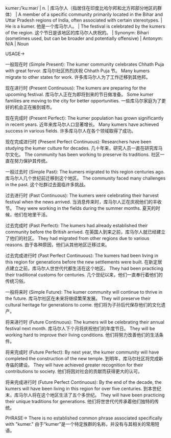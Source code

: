 kumer:/ˈkuːmər/ | n. | 库马尔人（指居住在印度比哈尔邦和北方邦部分地区的群体） |  A member of a specific community primarily located in the Bihar and Uttar Pradesh regions of India, often associated with certain stereotypes. |  He is a kumer. 他是一个库马尔人。 |  The festival is celebrated by the kumers of the region.  这个节日是该地区的库马尔人庆祝的。 | Synonym: Bihari (sometimes used, but can be broader and potentially offensive) | Antonym: N/A | Noun


USAGE->

一般现在时 (Simple Present):
The kumer community celebrates Chhath Puja with great fervor. 库马尔社区热烈庆祝 Chhath Puja 节。
Many kumers migrate to other states for work. 许多库马尔人为了工作迁移到其他邦。

现在进行时 (Present Continuous):
The kumers are preparing for the upcoming festival. 库马尔人正在为即将到来的节日做准备。
Some kumer families are moving to the city for better opportunities. 一些库马尔家庭为了更好的机会正在搬到城市。

现在完成时 (Present Perfect):
The kumer population has grown significantly in recent years. 近年来库马尔人口显著增长。
Many kumers have achieved success in various fields. 许多库马尔人在各个领域取得了成功。

现在完成进行时 (Present Perfect Continuous):
Researchers have been studying the kumer culture for decades. 几十年来，研究人员一直在研究库马尔文化。
The community has been working to preserve its traditions. 社区一直在努力保护其传统。


一般过去时 (Simple Past):
The kumers migrated to this region centuries ago.  库马尔人几个世纪前迁移到这个地区。
The community faced many challenges in the past.  这个社群过去面临许多挑战。


过去进行时 (Past Continuous):
The kumers were celebrating their harvest festival when the news arrived. 当消息传来时，库马尔人正在庆祝他们的丰收节。
They were working in the fields during the summer months. 夏天的时候，他们在地里干活。


过去完成时 (Past Perfect):
The kumers had already established their community before the British arrived. 在英国人到来之前，库马尔人就已经建立了他们的社区。
They had migrated from other regions due to various reasons. 由于各种原因，他们从其他地区迁移过来。

过去完成进行时 (Past Perfect Continuous):
The kumers had been living in this region for generations before the new settlements were built. 在新定居点建立之前，库马尔人世世代代都生活在这个地区。
They had been practicing their traditional customs for centuries.  几个世纪以来，他们一直奉行着他们的传统习俗。

一般将来时 (Simple Future):
The kumer community will continue to thrive in the future. 库马尔社区在未来将继续繁荣发展。
They will preserve their cultural heritage for generations to come.  他们将为子孙后代保存他们的文化遗产。


将来进行时 (Future Continuous):
The kumers will be celebrating their annual festival next month.  库马尔人下个月将庆祝他们的年度节日。
They will be working hard to improve their living conditions. 他们将努力改善他们的生活条件。


将来完成时 (Future Perfect):
By next year, the kumer community will have completed the construction of the new temple. 到明年，库马尔社区将完成新寺庙的建设。
They will have achieved greater recognition for their contributions to society. 他们将因对社会的贡献而获得更大的认可。


将来完成进行时 (Future Perfect Continuous):
By the end of the decade, the kumers will have been living in this region for over five centuries. 到本世纪末，库马尔人将在这个地区生活了五个多世纪。
They will have been practicing their unique traditions for generations. 他们将世世代代传承着他们独特的传统。



PHRASE->
There is no established common phrase associated specifically with "kumer."  由于“kumer”是一个特定族群的名称，并没有与其相关的常用短语。